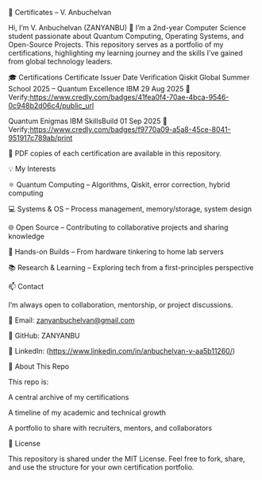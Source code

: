 📜 Certificates – V. Anbuchelvan

Hi, I’m V. Anbuchelvan (ZANYANBU) 👋
I’m a 2nd-year Computer Science student passionate about Quantum Computing, Operating Systems, and Open-Source Projects.
This repository serves as a portfolio of my certifications, highlighting my learning journey and the skills I’ve gained from global technology leaders.

🎓 Certifications
Certificate	Issuer	Date	Verification
Qiskit Global Summer School 2025 – Quantum Excellence	IBM	29 Aug 2025	🔗 Verify;https://www.credly.com/badges/41fea0f4-70ae-4bca-9546-0c948b2d06c4/public_url

Quantum Enigmas	IBM SkillsBuild	01 Sep 2025	🔗 Verify;https://www.credly.com/badges/f9770a09-a5a8-45ce-8041-951917c789ab/print

📂 PDF copies of each certification are available in this repository.

💡 My Interests

⚛️ Quantum Computing – Algorithms, Qiskit, error correction, hybrid computing

💻 Systems & OS – Process management, memory/storage, system design

🌐 Open Source – Contributing to collaborative projects and sharing knowledge

🔧 Hands-on Builds – From hardware tinkering to home lab servers

📚 Research & Learning – Exploring tech from a first-principles perspective

📫 Contact

I’m always open to collaboration, mentorship, or project discussions.

📧 Email: zanyanbuchelvan@gmail.com

🐙 GitHub: ZANYANBU

💼 LinkedIn: (https://www.linkedin.com/in/anbuchelvan-v-aa5b11260/)

📖 About This Repo

This repo is:

A central archive of my certifications 

A timeline of my academic and technical growth

A portfolio to share with recruiters, mentors, and collaborators

📝 License

This repository is shared under the MIT License.
Feel free to fork, share, and use the structure for your own certification portfolio.
